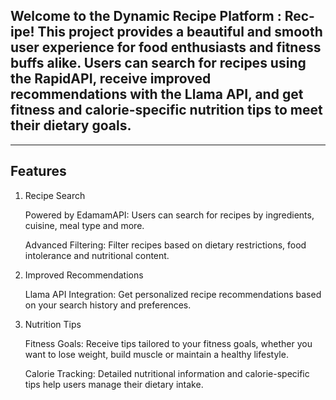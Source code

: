 ## Welcome to the Dynamic Recipe Platform : Rec-ipe! This project provides a beautiful and smooth user experience for food enthusiasts and fitness buffs alike. Users can search for recipes using the RapidAPI, receive improved recommendations with the Llama API, and get fitness and calorie-specific nutrition tips to meet their dietary goals. ##
------------------------------------------------------------------------------------------------------
## Features ##
1. Recipe Search

    Powered by EdamamAPI: Users can search for recipes by ingredients, cuisine, meal type and more.

    Advanced Filtering: Filter recipes based on dietary restrictions, food intolerance and nutritional content.

2. Improved Recommendations

    Llama API Integration: Get personalized recipe recommendations based on your search history and preferences.

3. Nutrition Tips

    Fitness Goals: Receive tips tailored to your fitness goals, whether you want to lose weight, build muscle or maintain a healthy lifestyle.

    Calorie Tracking: Detailed nutritional information and calorie-specific tips help users manage their dietary intake.